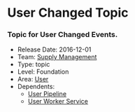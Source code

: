 # User Changed Topic
### Topic for User Changed Events.
* Release Date: 2016-12-01
* Team: [Supply Management](../teams/supply.md)
* Type: topic
* Level: Foundation
* Area: [User](../areas/user.png)
* Dependents:
  * [User Pipeline](user-pipeline.md)
  * [User Worker Service](user-worker.md)

